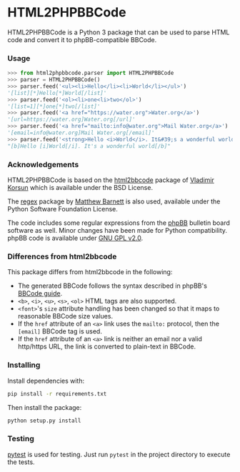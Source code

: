 # HTML2PHPBBCode

HTML2PHPBBCode is a Python 3 package that can be used to parse HTML code and convert it to phpBB-compatible BBCode.

### Usage

```python
>>> from html2phpbbcode.parser import HTML2PHPBBCode
>>> parser = HTML2PHPBBCode()
>>> parser.feed('<ul><li>Hello</li><li>World</li></ul>')
'[list][*]Hello[*]World[/list]'
>>> parser.feed('<ol><li>one<li>two</ol>')
'[list=1][*]one[*]two[/list]'
>>> parser.feed('<a href="https://water.org">Water.org</a>')
'[url=https://water.org]Water.org[/url]'
>>> parser.feed('<a href="mailto:info@water.org">Mail Water.org</a>')
'[email=info@water.org]Mail Water.org[/email]'
>>> parser.feed('<strong>Hello <i>World</i>. It&#39;s a wonderful world</strong>')
"[b]Hello [i]World[/i]. It's a wonderful world[/b]"
```

### Acknowledgements

HTML2PHPBBCode is based on the [html2bbcode](https://bitbucket.org/amigo/html2bbcode) package of [Vladimir Korsun](mailto:korsun.vladimir@gmail.com) which is available under the BSD License.

The [regex](https://pypi.org/project/regex/) package by [Matthew Barnett](mailto:regex@mrabarnett.plus.com) is also used, available under the Python Software Foundation License.

The code includes some regular expressions from the [phpBB](https://github.com/phpbb/area51-phpbb3) bulletin board software as well. Minor changes have been made for Python compatibility. phpBB code is available under [GNU GPL v2.0](https://opensource.org/licenses/gpl-2.0.php).

### Differences from html2bbcode

This package differs from html2bbcode in the following:
* The generated BBCode follows the syntax described in phpBB's [BBCode guide](https://www.phpbb.com/community/help/bbcode).
* `<b>`, `<i>`, `<u>`, `<s>`, `<ol>` HTML tags are also supported.
* `<font>`'s `size` attribute handling has been changed so that it maps to reasonable BBCode size values.
* If the `href` attribute of an `<a>` link uses the `mailto:` protocol, then the `[email]` BBCode tag is used.
* If the `href` attribute of an `<a>` link is neither an email nor a valid http/https URL, the link is converted to plain-text in BBCode.

### Installing

Install dependencies with:

```bash
pip install -r requirements.txt
```

Then install the package:

```bash
python setup.py install
```

### Testing

[pytest](https://pytest.org) is used for testing. Just run `pytest` in the project directory to execute the tests.